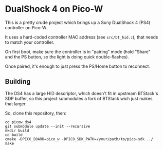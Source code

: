 # DualShock 4 on Pico-W

This is a pretty crude project which brings up a Sony DualShock 4 (PS4)
controller on Pico-W.

It uses a hard-coded controller MAC address (see `src/bt_hid.c`), that needs
to match your controller.

On first boot, make sure the controller is in "pairing" mode (hold "Share" and
the PS button, so the light is doing quick double-flashes).

Once paired, it's enough to just press the PS/Home button to reconnect.

## Building

The DS4 has a large HID descriptor, which doesn't fit in upstream BTStack's
SDP buffer, so this project submodules a fork of BTStack wich just makes that
larger.

So, clone this repository, then:

```
cd picow_ds4
git submodule update --init --recursive
mkdir build
cd build
cmake -DPICO_BOARD=pico_w -DPICO_SDK_PATH=/your/path/to/pico-sdk ../  
make
```
